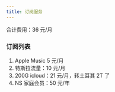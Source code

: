 ```yaml
---
title: 订阅服务
---
```


合计费用：36 元/月

### 订阅列表

1. Apple Music 5 元/月
2. 特斯拉流量：10 元/月
3. 200G icloud：21 元/月，转土耳其 2T 了
4. NS 家庭会员：50 元/年
